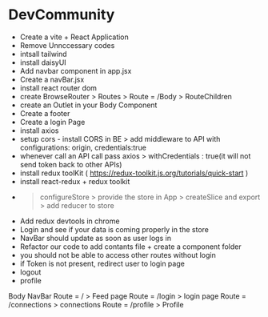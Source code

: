 # DevCommunity

- Create a vite + React Application
- Remove Unnccessary codes
- intsall tailwind
- install daisyUI 
- Add navbar component in app.jsx
- Create a navBar.jsx 
- install react router dom
- create BrowseRouter > Routes > Route = /Body > RouteChildren
- create an Outlet in your Body Component
- Create a footer
- Create a login Page
- install axios
- setup cors - install CORS in BE > add middleware to API with configurations: origin, credentials:true
- whenever call an API call pass axios > withCredentials : true(it will not send token back to other APIs)
- install redux toolKit ( https://redux-toolkit.js.org/tutorials/quick-start )
- install react-redux + redux toolkit 
- > configureStore > provide the store in App > createSlice and export > add reducer to store
- Add redux devtools in chrome
- Login and see if your data is coming properly in the store
- NavBar should update as soon as user logs in
- Refactor our code to add contants file + create a component folder
- you should not be able to access other routes without login
- if Token is not present, redirect user to login page
- logout
- profile








Body 
   NavBar
   Route = / > Feed page
   Route = /login > login page 
   Route = /connections > connections
   Route = /profile > Profile

